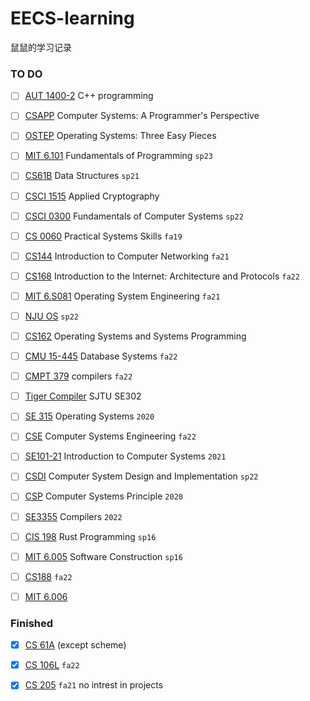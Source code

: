 # EECS-learning
鼠鼠的学习记录

### TO DO

- [ ] [AUT 1400-2](https://github.com/Fontzs/AUT1400) C++ programming
- [ ] [CSAPP](https://github.com/Fontzs/CSAPP) Computer Systems: A Programmer's Perspective

- [ ] [OSTEP](https://github.com/Fontzs/ostep) Operating Systems: Three Easy Pieces
- [ ] [MIT 6.101](https://py.mit.edu/spring23) Fundamentals of Programming `sp23`
- [ ] [CS61B](https://github.com/Fontzs/CS61B-21sp) Data Structures `sp21`
- [ ] [CSCI 1515](https://brownappliedcryptography.github.io/) Applied Cryptography
- [ ] [CSCI 0300](https://github.com/Fontzs/CSCI-0300) Fundamentals of Computer Systems `sp22`
- [ ] [CS 0060](https://github.com/Fontzs/CS0060) Practical Systems Skills `fa19`

- [ ] [CS144](https://github.com/Fontzs/CS144) Introduction to Computer Networking `fa21`
- [ ] [CS168](https://cs168.io/) Introduction to the Internet: Architecture and Protocols `fa22`
- [ ] [MIT 6.S081](https://github.com/Fontzs/6.S081) Operating System Engineering `fa21`
- [ ] [NJU OS](https://github.com/Fontzs/njuOS/tree/main) `sp22`
- [ ] [CS162](https://github.com/Fontzs/UCB-CS162) Operating Systems and Systems Programming
- [ ] [CMU 15-445](https://15445.courses.cs.cmu.edu/fall2022/) Database Systems `fa22`
- [ ] [CMPT 379](https://github.com/Fontzs/CMPT379) compilers `fa22`
- [ ] [Tiger Compiler](https://github.com/Fontzs/SE302)  SJTU SE302
- [ ] [SE 315](https://github.com/Fontzs/SE315) Operating Systems `2020`
- [ ] [CSE](https://github.com/Fontzs/CSE) Computer Systems Engineering `fa22`
- [ ] [SE101-21](https://github.com/Fontzs/SE101) Introduction to Computer Systems `2021`
- [ ] [CSDI](https://github.com/Fontzs/CSDI) Computer System Design and Implementation `sp22`
- [ ] [CSP](https://github.com/Fontzs/CSP) Computer Systems Principle `2020`
- [ ] [SE3355](https://github.com/Fontzs/SE3355) Compilers `2022`
- [ ] [CIS 198](https://cis198-2016s.github.io/) Rust Programming `sp16`
- [ ] [MIT 6.005](https://github.com/Fontzs/6.005) Software Construction `sp16`
- [ ] [CS188](https://github.com/Fontzs/CS188) `fa22`
- [ ] [MIT 6.006](https://github.com/Fontzs/MIT-6.006/tree/main)

### Finished

- [x] [CS 61A](https://github.com/Fontzs/CS61A) (except scheme)
- [x] [CS 106L](https://github.com/Fontzs/CS106L) `fa22`
- [x] [CS 205](https://github.com/Fontzs/CS205) `fa21` no intrest in projects





















